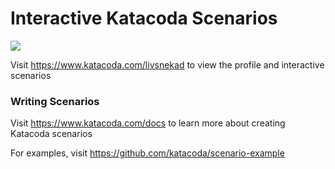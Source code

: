 # Interactive Katacoda Scenarios

[![](http://shields.katacoda.com/katacoda/livsnekad/count.svg)](https://www.katacoda.com/livsnekad "Get your profile on Katacoda.com")

Visit https://www.katacoda.com/livsnekad to view the profile and interactive scenarios

### Writing Scenarios
Visit https://www.katacoda.com/docs to learn more about creating Katacoda scenarios

For examples, visit https://github.com/katacoda/scenario-example
